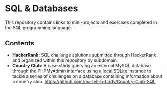 # SQL & Databases
This repository contains links to mini-projects and exercises completed in the SQL programming language.

## Contents
* **HackerRank:** SQL challenge solutions submitted through HackerRank and organized within this repository by subdomain.
* **Country Club:** A case study querying an external MySQL database through the PHPMyAdmin interface using a local SQLite instance to tackle a series of challenges on a database containing information about a country club.
  https://github.com/martell-n-tardy/Country-Club-SQL
